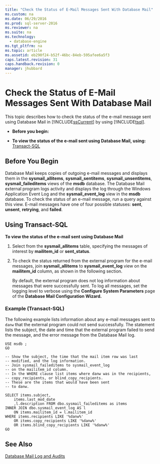 ```yaml
---
title: "Check the Status of E-Mail Messages Sent With Database Mail"
ms.custom: na
ms.date: 06/29/2016
ms.prod: sql-server-2016
ms.reviewer: na
ms.suite: na
ms.technology: 
  - database-engine
ms.tgt_pltfrm: na
ms.topic: article
ms.assetid: eb290f24-b52f-46bc-84eb-595afee6a5f3
caps.latest.revision: 31
caps.handback.revision: 0
manager: jhubbard
---
```

# Check the Status of E-Mail Messages Sent With Database Mail
This topic describes how to check the status of the e-mail message sent using Database Mail  in [!INCLUDE[ssCurrent](../../Topics/TopicNameContainA/tokens/ssCurrent_md.md)] by using [!INCLUDE[tsql](../../Topics/TopicNameContainA/tokens/tsql_md.md)].  
  
-   **Before you begin:**  
  
-   **To view the status of the e-mail sent using Database Mail, using:**  [Transact-SQL](#TsqlProcedure)  
  
##  <a name="BeforeYouBegin"></a> Before You Begin  
 Database Mail keeps copies of outgoing e-mail messages and displays them in the **sysmail_allitems**, **sysmail_sentitems**, **sysmail_unsentitems**, **sysmail_faileditems** views of the **msdb** database. The Database Mail external program logs activity and displays the log through the Windows Application Event Log and the **sysmail_event_log** view in the **msdb** database. To check the status of an e-mail message, run a query against this view. E-mail messages have one of four possible statuses: **sent**, **unsent**, **retrying**, and **failed**.  
  
##  <a name="TsqlProcedure"></a> Using Transact-SQL  
 **To view the status of the e-mail sent using Database Mail**  
  
1.  Select from the **sysmail_allitems** table, specifying the messages of interest by **mailitem_id** or **sent_status**.  
  
2.  To check the status returned from the external program for the e-mail messages, join **sysmail_allitems** to **sysmail_event_log** view on the **mailitem_id** column, as shown in the following section.  
  
     By default, the external program does not log information about messages that were successfully sent. To log all messages, set the logging level to verbose using the **Configure System Parameters** page of the **Database Mail Configuration Wizard.**  
  
###  <a name="TsqlExample"></a> Example (Transact-SQL)  
 The following example lists information about any e-mail messages sent to `danw` that the external program could not send successfully. The statement lists the subject, the date and time that the external program failed to send the message, and the error message from the Database Mail log.  
  
```  
USE msdb ;  
GO  
  
-- Show the subject, the time that the mail item row was last  
-- modified, and the log information.  
-- Join sysmail_faileditems to sysmail_event_log   
-- on the mailitem_id column.  
-- In the WHERE clause list items where danw was in the recipients,  
-- copy_recipients, or blind_copy_recipients.  
-- These are the items that would have been sent  
-- to danw.  
  
SELECT items.subject,  
    items.last_mod_date  
    ,l.description FROM dbo.sysmail_faileditems as items  
INNER JOIN dbo.sysmail_event_log AS l  
    ON items.mailitem_id = l.mailitem_id  
WHERE items.recipients LIKE '%danw%'    
    OR items.copy_recipients LIKE '%danw%'   
    OR items.blind_copy_recipients LIKE '%danw%'  
GO  
```  
  
## See Also  
 [Database Mail Log and Audits](../../Topics/TopicNameNotContainA/Database-Mail-Log-and-Audits.md)